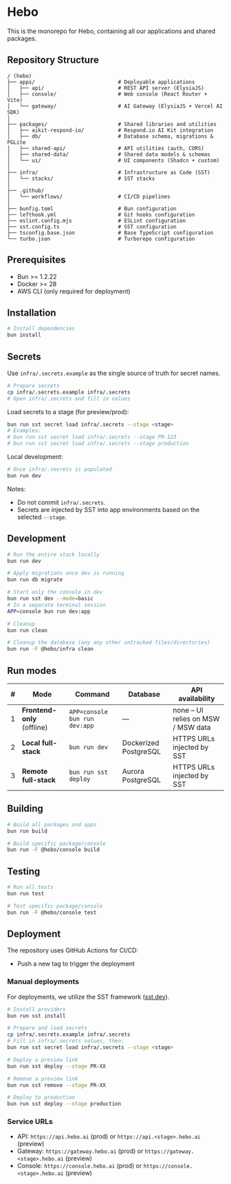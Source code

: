 # Hebo

This is the monorepo for Hebo, containing all our applications and shared packages.

## Repository Structure

```
/ (hebo)
├── apps/                           # Deployable applications
│   ├── api/                        # REST API server (ElysiaJS)
│   ├── console/                    # Web console (React Router + Vite)
│   └── gateway/                    # AI Gateway (ElysiaJS + Vercel AI SDK)
│
├── packages/                       # Shared libraries and utilities
│   ├── aikit-respond-io/           # Respond.io AI Kit integration
│   ├── db/                         # Database schema, migrations & PGLite
│   ├── shared-api/                 # API utilities (auth, CORS)
│   ├── shared-data/                # Shared data models & schemas
│   └── ui/                         # UI components (Shadcn + custom)
│
├── infra/                          # Infrastructure as Code (SST)
│   └── stacks/                     # SST stacks
│
├── .github/
│   └── workflows/                  # CI/CD pipelines
│
├── bunfig.toml                     # Bun configuration
├── lefthook.yml                    # Git hooks configuration
├── eslint.config.mjs               # ESLint configuration
├── sst.config.ts                   # SST configuration
├── tsconfig.base.json              # Base TypeScript configuration
└── turbo.json                      # Turborepo configuration
```

## Prerequisites

- Bun >= 1.2.22
- Docker >= 28
- AWS CLI (only required for deployment)

## Installation

```bash
# Install dependencies
bun install
```

## Secrets

Use `infra/.secrets.example` as the single source of truth for secret names.

```bash
# Prepare secrets
cp infra/.secrets.example infra/.secrets
# Open infra/.secrets and fill in values
```

Load secrets to a stage (for preview/prod):

```bash
bun run sst secret load infra/.secrets --stage <stage>
# Examples:
# bun run sst secret load infra/.secrets --stage PR-123
# bun run sst secret load infra/.secrets --stage production
```

Local development:

```bash
# Once infra/.secrets is populated
bun run dev
```

Notes:
- Do not commit `infra/.secrets`.
- Secrets are injected by SST into app environments based on the selected `--stage`.

## Development

```bash
# Run the entire stack locally
bun run dev
```

```bash
# Apply migrations once dev is running
bun run db migrate
```

```bash
# Start only the console in dev
bun run sst dev --mode=basic
# In a separate terminal session
APP=console bun run dev:app
```

```bash
# Cleanup
bun run clean

# Cleanup the database (any any other untracked files/directories)
bun run -F @hebo/infra clean
```

## Run modes

| #   | Mode                         | Command                          | Database              | API availability                        |
|-----|------------------------------|----------------------------------|-----------------------|-----------------------------------------|
| 1   | **Frontend-only** (offline)  | `APP=console bun run dev:app`    | —                     | none – UI relies on MSW / MSW data       |
| 2   | **Local full-stack**         | `bun run dev`                    | Dockerized PostgreSQL | HTTPS URLs injected by SST              |
| 3   | **Remote full-stack**        | `bun run sst deploy`             | Aurora PostgreSQL     | HTTPS URLs injected by SST              |

## Building

```bash
# Build all packages and apps
bun run build

# Build specific package/console
bun run -F @hebo/console build
```

## Testing

```bash
# Run all tests
bun run test

# Test specific package/console
bun run -F @hebo/console test
```

## Deployment

The repository uses GitHub Actions for CI/CD:

- Push a new tag to trigger the deployment

### Manual deployments

For deployments, we utilize the SST framework ([sst.dev](https://sst.dev/)).

```bash
# Install providers
bun run sst install

# Prepare and load secrets
cp infra/.secrets.example infra/.secrets
# Fill in infra/.secrets values, then:
bun run sst secret load infra/.secrets --stage <stage>

# Deploy a preview link
bun run sst deploy --stage PR-XX

# Remove a preview link
bun run sst remove --stage PR-XX

# Deploy to production
bun run sst deploy --stage production
```

### Service URLs

- API: `https://api.hebo.ai` (prod) or `https://api.<stage>.hebo.ai` (preview)
- Gateway: `https://gateway.hebo.ai` (prod) or `https://gateway.<stage>.hebo.ai` (preview)
- Console: `https://console.hebo.ai` (prod) or `https://console.<stage>.hebo.ai` (preview)
